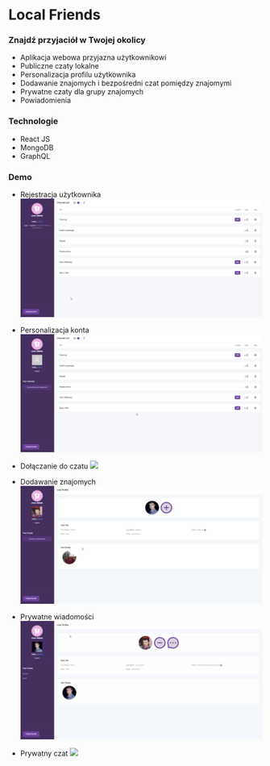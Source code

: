 # Local Friends
### Znajdź przyjaciół w Twojej okolicy
- Aplikacja webowa przyjazna użytkownikowi
- Publiczne czaty lokalne
- Personalizacja profilu użytkownika
- Dodawanie znajomych i bezpośredni czat pomiędzy znajomymi
- Prywatne czaty dla grupy znajomych
- Powiadomienia

### Technologie
- React JS
- MongoDB
- GraphQL


### Demo
- Rejestracja użytkownika
![](1_rejestracja.gif)

- Personalizacja konta
![](2_edycja.gif)

- Dołączanie do czatu
![](3_czat.gif)

- Dodawanie znajomych
![](4_znajomi.gif)

- Prywatne wiadomości
![](5_pv.gif)

- Prywatny czat
![](6_prywatny.gif)




